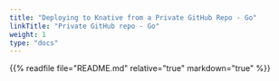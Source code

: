 ```yaml
---
title: "Deploying to Knative from a Private GitHub Repo - Go"
linkTitle: "Private GitHub repo - Go"
weight: 1
type: "docs"
---
```


{{% readfile file="README.md" relative="true" markdown="true" %}}
